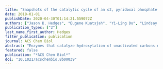 ```yaml
---
title: "Snapshots of the catalytic cycle of an o2, pyridoxal phosphate-dependent hydroxylase"
date: 2018-01-01
publishDate: 2020-04-30T01:14:21.559072Z
authors: ["Jason B. Hedges", "Eugene Kuatsjah", "Yi-Ling Du", "Lindsay D. Eltis", "Katherine S. Ryan"]
publication_types: ["2"]
last_name_first_author: Hedges
filter_publication: publication
journal: ACS Chem Biol
abstract: "Enzymes that catalyze hydroxylation of unactivated carbons normally contain heme and nonheme iron cofactors. By contrast, how a pyridoxal phosphate (PLP)-dependent enzyme could catalyze such a hydroxylation was unknown. Here, we investigate RohP, a PLP-dependent enzyme that converts L-arginine to (S)-4-hydroxy-2-ketoarginine. We det. that the RohP reaction consumes oxygen with stoichiometric release of H2O2. To understand this unusual chem., we obtain ∼1.5 Å resoln. structures that capture intermediates along the catalytic cycle. Our data suggest that RohP carries out a four-electron oxidn. and a stereospecific alkene hydration to give the (S)-configured product. Together with our earlier studies on an O2, PLP-dependent L-arginine oxidase, our work suggests that there is a shared pathway leading to both oxidized and hydroxylated products from L-arginine. [on SciFinder(R)]"
featured: false
publication: "*ACS Chem Biol*"
doi: "10.1021/acschembio.8b00039"
---
```


